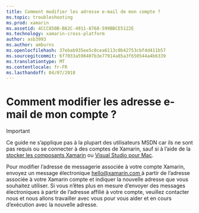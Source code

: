 ```yaml
---
title: Comment modifier les adresse e-mail de mon compte ?
ms.topic: troubleshooting
ms.prod: xamarin
ms.assetid: 4CCC850B-B62C-4911-8768-599BBCE5122E
ms.technology: xamarin-cross-platform
author: asb3993
ms.author: amburns
ms.openlocfilehash: 37ebab935ee5c0cea6113c0b42753cbf4d411b57
ms.sourcegitcommit: 6f7033a598407b3e77914a85a3f650544a4b6339
ms.translationtype: MT
ms.contentlocale: fr-FR
ms.lasthandoff: 04/07/2018
---
```

# <a name="how-do-i-change-my-accounts-email-address"></a>Comment modifier les adresse e-mail de mon compte ?

> [!IMPORTANT]
> Ce guide ne s’applique pas à la plupart des utilisateurs MSDN car ils ne sont pas requis ou se connecter à des comptes de Xamarin, sauf si à l’aide de la [stocker les composants Xamarin](https://components.xamarin.com/) ou [Visual Studio pour Mac](~/cross-platform/get-started/requirements.md).


Pour modifier l’adresse de messagerie associée à votre compte Xamarin, envoyez un message électronique [ hello@xamarin.com ](mailto:hello@xamarin.com) à partir de l’adresse associée à votre Xamarin compte et indiquer la nouvelle adresse que vous souhaitez utiliser. Si vous n’êtes plus en mesure d’envoyer des messages électroniques à partir de l’adresse affilié à votre compte, veuillez contacter nous et nous allons travailler avec vous pour vous aider et en cours d’exécution avec la nouvelle adresse.
